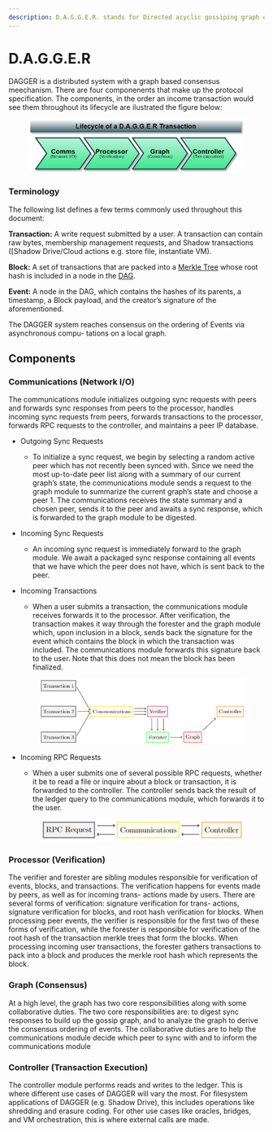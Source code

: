 ```yaml
---
description: D.A.G.G.E.R. stands for Directed acyclic gossiping graph enabling replication, and this section explains the architecture on a high level.
---
```


# D.A.G.G.E.R

DAGGER is a distributed system with a graph based consensus meechanism. There are four componenents that make up the protocol specification. The components, in the order an income transaction would see them throughout its lifecycle are ilustrated the figure below:

<figure><img src="../.gitbook/assets/dagger-lifecycle.png" alt=""><figcaption></figcaption></figure>


### Terminology

The following list defines a few terms commonly used throughout this document:

**Transaction:** A write request submitted by a user. A transaction can contain raw bytes,
membership management requests, and Shadow transactions ([Shadow Drive/Cloud actions
e.g. store file, instantiate VM).

**Block:** A set of transactions that are packed into a [Merkle Tree]() whose root hash is included
in a node in the [DAG]().

**Event:** A node in the DAG, which contains the hashes of its parents, a timestamp, a
Block payload, and the creator’s signature of the aforementioned.

The DAGGER system reaches consensus on the ordering of Events via asynchronous compu-
tations on a local graph.


## Components

### Communications (Network I/O)

The communications module initializes outgoing sync requests with peers and forwards sync
responses from peers to the processor, handles incoming sync requests from peers, forwards
transactions to the processor, forwards RPC requests to the controller, and maintains a peer IP
database.

* Outgoing Sync Requests
    * To initialize a sync request, we begin by selecting a random active peer which has not recently
been synced with. Since we need the most up-to-date peer list along with a summary of our
current graph’s state, the communications module sends a request to the graph module to
summarize the current graph’s state and choose a peer 1. The communications receives the state
summary and a chosen peer, sends it to the peer and awaits a sync response, which is forwarded
to the graph module to be digested.

* Incoming Sync Requests
    * An incoming sync request is immediately forward to the graph module. We await a packaged
sync response containing all events that we have which the peer does not have, which is sent
back to the peer.

* Incoming Transactions
    * When a user submits a transaction, the communications module receives forwards it to the
processor. After verification, the transaction makes it way through the forester and the graph
module which, upon inclusion in a block, sends back the signature for the event which contains
the block in which the transaction was included. The communications module forwards this
signature back to the user. Note that this does not mean the block has been finalized.
    <figure><img src="../.gitbook/assets/dagger-lifetime-txn.png" alt=""><figcaption></figcaption></figure>

* Incoming RPC Requests
    * When a user submits one of several possible RPC requests, whether it be to read a file or inquire
about a block or transaction, it is forwarded to the controller. The controller sends back the
result of the ledger query to the communications module, which forwards it to the user.
    <figure><img src="../.gitbook/assets/dagger-lifetime-rpc-request.png" alt=""><figcaption></figcaption></figure>

### Processor (Verification)

The verifier and forester are sibling modules responsible for verification of events, blocks, and
transactions. The verification happens for events made by peers, as well as for incoming trans-
actions made by users. There are several forms of verification: signature verification for trans-
actions, signature verification for blocks, and root hash verification for blocks. When processing
peer events, the verifier is responsible for the first two of these forms of verification, while the
forester is responsible for verification of the root hash of the transaction merkle trees that form
the blocks. When processing incoming user transactions, the forester gathers transactions to
pack into a block and produces the merkle root hash which represents the block.

### Graph (Consensus)

At a high level, the graph has two core responsibilities along with some collaborative duties.
The two core responsibilities are: to digest sync responses to build up the gossip graph, and to
analyze the graph to derive the consensus ordering of events. The collaborative duties are to help
the communications module decide which peer to sync with and to inform the communications
module

### Controller (Transaction Execution)

The controller module performs reads and writes to the ledger. This is where different use cases
of DAGGER will vary the most. For filesystem applications of DAGGER (e.g. Shadow Drive),
this includes operations like shredding and erasure coding. For other use cases like oracles,
bridges, and VM orchestration, this is where external calls are made.

